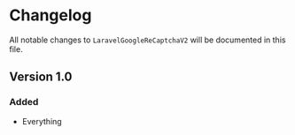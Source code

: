 # Changelog

All notable changes to `LaravelGoogleReCaptchaV2` will be documented in this file.

## Version 1.0

### Added
- Everything
